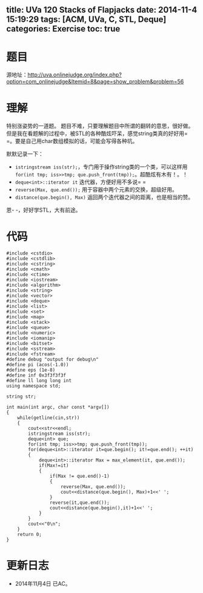 title: UVa 120 Stacks of Flapjacks
date: 2014-11-4 15:19:29
tags: [ACM, UVa, C, STL, Deque]
categories: Exercise
toc: true
---
# 题目	
源地址：http://uva.onlinejudge.org/index.php?option=com_onlinejudge&Itemid=8&page=show_problem&problem=56

# 理解
特别涨姿势的一道题。
题目不难，只要理解题目中所谓的翻转的意思，很好做。但是我在看题解的过程中，被STL的各种酷炫吓呆，感觉string类真的好好用= =。要是自己用char数组模拟的话，可能会写得各种坑。

默默记录一下：
- `istringstream iss(str);`，专门用于操作string类的一个类，可以这样用`for(int tmp; iss>>tmp; que.push_front(tmp));`。超酷炫有木有！。！
- `deque<int>::iterator it` 迭代器，方便好用不多说= =
- `reverse(Max, que.end());` 用于容器中两个元素的交换，超级好用。
- `distance(que.begin(), Max)` 返回两个迭代器之间的距离，也是相当的赞。

恩- -，好好学STL，大有前途。

<!-- more -->

# 代码
```
#include <cstdio>
#include <cstdlib>
#include <cstring>
#include <cmath>
#include <ctime>
#include <iostream>
#include <algorithm>
#include <string>
#include <vector>
#include <deque>
#include <list>
#include <set>
#include <map>
#include <stack>
#include <queue>
#include <numeric>
#include <iomanip>
#include <bitset>
#include <sstream>
#include <fstream>
#define debug "output for debug\n"
#define pi (acos(-1.0))
#define eps (1e-8)
#define inf 0x3f3f3f3f
#define ll long long int
using namespace std;

string str;

int main(int argc, char const *argv[])
{
    while(getline(cin,str))
    {
        cout<<str<<endl;
        istringstream iss(str);
        deque<int> que;
        for(int tmp; iss>>tmp; que.push_front(tmp));
        for(deque<int>::iterator it=que.begin(); it!=que.end(); ++it)
        {
            deque<int>::iterator Max = max_element(it, que.end());
            if(Max!=it)
            {
                if(Max != que.end()-1)
                {
                    reverse(Max, que.end());
                    cout<<distance(que.begin(), Max)+1<<' ';
                }
                reverse(it,que.end());
                cout<<distance(que.begin(),it)+1<<' ';
            }
        }
        cout<<"0\n";
    }
    return 0;
}
```

# 更新日志
- 2014年11月4日 已AC。